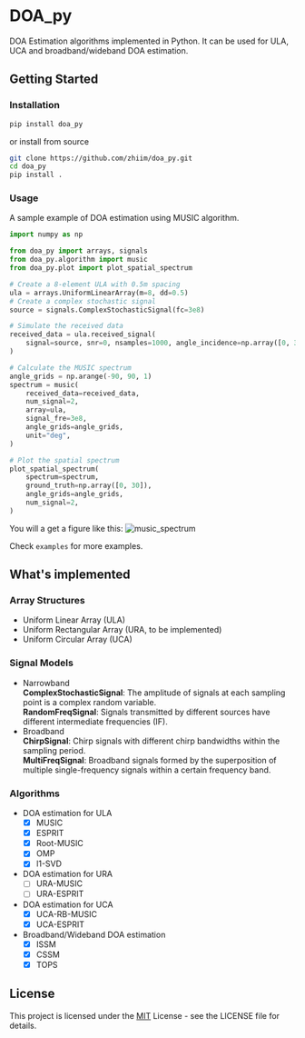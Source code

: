 # DOA_py

DOA Estimation algorithms implemented in Python. It can be used for ULA, UCA and broadband/wideband DOA estimation.

## Getting Started

### Installation

```bash
pip install doa_py
```

or install from source

```bash
git clone https://github.com/zhiim/doa_py.git
cd doa_py
pip install .
```

### Usage

A sample example of DOA estimation using MUSIC algorithm.

```python
import numpy as np

from doa_py import arrays, signals
from doa_py.algorithm import music
from doa_py.plot import plot_spatial_spectrum

# Create a 8-element ULA with 0.5m spacing
ula = arrays.UniformLinearArray(m=8, dd=0.5)
# Create a complex stochastic signal
source = signals.ComplexStochasticSignal(fc=3e8)

# Simulate the received data
received_data = ula.received_signal(
    signal=source, snr=0, nsamples=1000, angle_incidence=np.array([0, 30]), unit="deg"
)

# Calculate the MUSIC spectrum
angle_grids = np.arange(-90, 90, 1)
spectrum = music(
    received_data=received_data,
    num_signal=2,
    array=ula,
    signal_fre=3e8,
    angle_grids=angle_grids,
    unit="deg",
)

# Plot the spatial spectrum
plot_spatial_spectrum(
    spectrum=spectrum,
    ground_truth=np.array([0, 30]),
    angle_grids=angle_grids,
    num_signal=2,
)
```

You will a get a figure like this:
![music_spectrum](https://github.com/zhiim/doa_py/blob/master/pics/music_spectrum.svg)

Check `examples` for more examples.

## What's implemented

### Array Structures

- Uniform Linear Array (ULA)
- Uniform Rectangular Array (URA, to be implemented)
- Uniform Circular Array (UCA)

### Signal Models

- Narrowband  
  **ComplexStochasticSignal**: The amplitude of signals at each sampling point is a complex random variable.  
  **RandomFreqSignal**: Signals transmitted by different sources have different intermediate frequencies (IF).
- Broadband  
  **ChirpSignal**: Chirp signals with different chirp bandwidths within the sampling period.  
  **MultiFreqSignal**: Broadband signals formed by the superposition of multiple single-frequency signals within a certain frequency band.

### Algorithms

- DOA estimation for ULA
  - [x] MUSIC
  - [x] ESPRIT
  - [x] Root-MUSIC
  - [x] OMP
  - [x] l1-SVD
- DOA estimation for URA
  - [ ] URA-MUSIC
  - [ ] URA-ESPRIT
- DOA estimation for UCA
  - [x] UCA-RB-MUSIC
  - [x] UCA-ESPRIT
- Broadband/Wideband DOA estimation
  - [x] ISSM
  - [x] CSSM
  - [x] TOPS

## License

This project is licensed under the [MIT](LICENSE) License - see the LICENSE file for details.
